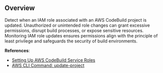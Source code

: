 ## Overview

Detect when an IAM role associated with an AWS CodeBuild project is updated. Unauthorized or unintended role changes can grant excessive permissions, disrupt build processes, or expose sensitive resources. Monitoring IAM role updates ensures permissions align with the principle of least privilege and safeguards the security of build environments.

**References**:
- [Setting Up AWS CodeBuild Service Roles](https://docs.aws.amazon.com/codebuild/latest/userguide/setting-up-service-role.html)
- [AWS CLI Command: update-project](https://awscli.amazonaws.com/v2/documentation/api/latest/reference/codebuild/update-project.html)